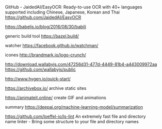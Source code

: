 

GitHub - JaidedAI/EasyOCR: Ready-to-use OCR with 40+ languages supported including Chinese, Japanese, Korean and Thai
https://github.com/JaidedAI/EasyOCR




https://babeljs.io/blog/2016/08/30/babili


generic build tool     https://bazel.build/

watcher  https://facebook.github.io/watchman/

icones  http://brandmark.io/logo-crunch/


http://download.wallabyjs.com/47256d31-477d-4449-81b4-a443009972aa
https://github.com/wallabyjs/public

http://www.hygen.io/quick-start/

https://archivebox.io/ archive static sites

https://animateit.online/ create GIF and animations

summary https://deepai.org/machine-learning-model/summarization

https://github.com/loeffel-io/ls-lint An extremely fast file and directory name linter - Bring some structure to your file and directory names 
